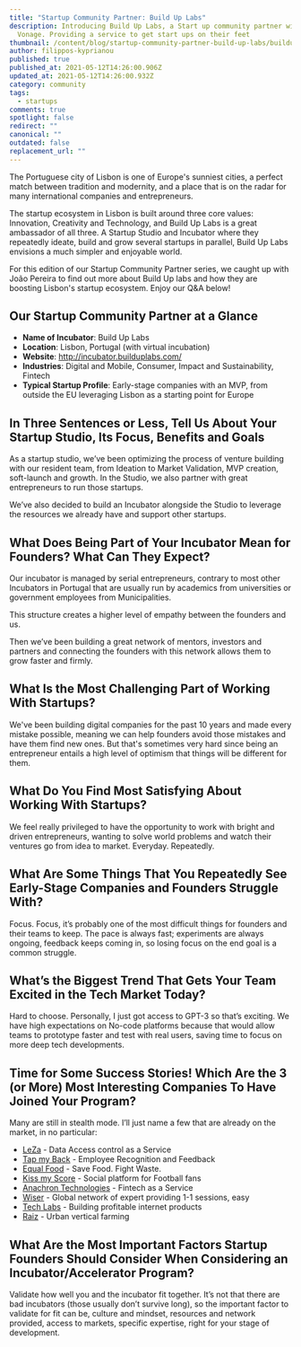 ```yaml
---
title: "Startup Community Partner: Build Up Labs"
description: Introducing Build Up Labs, a Start up community partner with
  Vonage. Providing a service to get start ups on their feet
thumbnail: /content/blog/startup-community-partner-build-up-labs/builduplabs_1200x600.png
author: filippos-kyprianou
published: true
published_at: 2021-05-12T14:26:00.906Z
updated_at: 2021-05-12T14:26:00.932Z
category: community
tags:
  - startups
comments: true
spotlight: false
redirect: ""
canonical: ""
outdated: false
replacement_url: ""
---
```

The Portuguese city of Lisbon is one of Europe's sunniest cities, a perfect match between tradition and modernity, and a place that is on the radar for many international companies and entrepreneurs. 

The startup ecosystem in Lisbon is built around three core values: Innovation, Creativity and Technology, and Build Up Labs is a great ambassador of all three. A Startup Studio and Incubator where they repeatedly ideate, build and grow several startups in parallel, Build Up Labs envisions a much simpler and enjoyable world.

For this edition of our Startup Community Partner series, we caught up with João Pereira to find out more about Build Up labs and how they are boosting Lisbon's startup ecosystem. Enjoy our Q&A below!

## Our Startup Community Partner at a Glance

* **Name of Incubator**:  Build Up Labs
* **Location**:  Lisbon, Portugal (with virtual incubation)
* **Website**:   http://incubator.builduplabs.com/
* **Industries**: Digital and Mobile, Consumer, Impact and Sustainability, Fintech
* **Typical Startup Profile**: Early-stage companies with an MVP, from outside the EU leveraging Lisbon as a starting point for Europe

## In Three Sentences or Less, Tell Us About Your Startup Studio, Its Focus, Benefits and Goals

As a startup studio, we’ve been optimizing the process of venture building with our resident team, from Ideation to Market Validation, MVP creation, soft-launch and growth. In the Studio, we also partner with great entrepreneurs to run those startups.

We’ve also decided to build an Incubator alongside the Studio to leverage the resources we already have and support other startups.

## What Does Being Part of Your Incubator Mean for Founders? What Can They Expect?

Our incubator is managed by serial entrepreneurs, contrary to most other Incubators in Portugal that are usually run by academics from universities or government employees from Municipalities.

This structure creates a higher level of empathy between the founders and us.

Then we’ve been building a great network of mentors, investors and partners and connecting the founders with this network allows them to grow faster and firmly.

## What Is the Most Challenging Part of Working With Startups?

We've been building digital companies for the past 10 years and made every mistake possible, meaning we can help founders avoid those mistakes and have them find new ones. But that's sometimes very hard since being an entrepreneur entails a high level of optimism that things will be different for them.

## What Do You Find Most Satisfying About Working With Startups?

We feel really privileged to have the opportunity to work with bright and driven entrepreneurs, wanting to solve world problems and watch their ventures go from idea to market. Everyday. Repeatedly. 

## What Are Some Things That You Repeatedly See Early-Stage Companies and Founders Struggle With?

Focus. Focus, it’s probably one of the most difficult things for founders and their teams to keep. The pace is always fast; experiments are always ongoing, feedback keeps coming in, so losing focus on the end goal is a common struggle.

## What’s the Biggest Trend That Gets Your Team Excited in the Tech Market Today?

Hard to choose. Personally, I just got access to GPT-3 so that’s exciting.
We have high expectations on No-code platforms because that would allow teams to prototype faster and test with real users, saving time to focus on more deep tech developments.

## Time for Some Success Stories! Which Are the 3 (or More) Most Interesting Companies To Have Joined Your Program?

Many are still in stealth mode. I’ll just name a few that are already on the market, in no particular:

* [LeZa](https://glasc.io/leza/) - Data Access control as a Service
* [Tap my Back](http://tapmyback.com/) - Employee Recognition and Feedback
* [Equal Food](https://www.equalfood.co/) - Save Food. Fight Waste.
* [Kiss my Score](https://kissmyscore.com/) - Social platform for Football fans
* [Anachron Technologies](https://www.anachrontech.com/) - Fintech as a Service
* [Wiser](https://getwiser.net/) - Global network of expert providing 1-1 sessions, easy
* [Tech Labs](https://techlabs.studio/) - Building profitable internet products
* [Raiz](https://www.raiz.farm/) - Urban vertical farming

## What Are the Most Important Factors Startup Founders Should Consider When Considering an Incubator/Accelerator Program?

Validate how well you and the incubator fit together. It’s not that there are bad incubators (those usually don’t survive long), so the important factor to validate for fit can be, culture and mindset, resources and network provided, access to markets, specific expertise, right for your stage of development.
